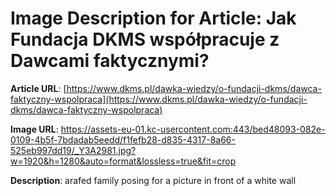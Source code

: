 # Image Description for Article: Jak Fundacja DKMS współpracuje z Dawcami faktycznymi?
**Article URL**: [https://www.dkms.pl/dawka-wiedzy/o-fundacji-dkms/dawca-faktyczny-wspolpraca](https://www.dkms.pl/dawka-wiedzy/o-fundacji-dkms/dawca-faktyczny-wspolpraca)

**Image URL**: https://assets-eu-01.kc-usercontent.com:443/bed48093-082e-0109-4b5f-7bdadab5eedd/f1fefb28-d835-4317-8a66-525eb997dd19/_Y3A2981.jpg?w=1920&h=1280&auto=format&lossless=true&fit=crop

**Description**: arafed family posing for a picture in front of a white wall
